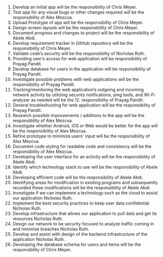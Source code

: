 1. Develop an initial app will be the responsibility of Chris Meyer.
2. Test app for any visual bugs or other changes required will be the responsibility of Alex Mezcua.
3. Upload Prototype of app will be the responsibility of Chris Meyer.
4. Design screen layouts will be the responsibility of Chris Meyer.
5. Document progress and changes to project will be the responsibility of Abele Abdi.
6. Develop requirement tracker in GitHub repository will be the responsibility of Chris Meyer.
7. Validate code’s security will be the responsibility of Nicholas Ruth.
8. Providing user’s access for web application will be responsibility of Prayag Pandit.
9. Develop database for users in the application will be responsibility of Prayag Pandit.
10. Investigate possible problems with web applications will be the responsibility of Prayag Pandit.
11. Tracking/monitoring the web application’s outgoing and incoming network activity by utilizing security notifications, ping tools, and Wi-Fi analyzer as needed will be the 12. responsibility of Prayag Pandit. 
13. General troubleshooting for web application will be the responsibility of Prayag Pandit.
14. Research possible improvements / additions to the app will be the responsibility of Alex Mezcua.
15. Investigate whether Android, iOS or Web would be better for the app will be the responsibility of Alex Mezcua.
16. Refine prototype to minimize users' input will be the responsibility of Alex Mezcua.
17. Document code styling for readable code and consistency will be the responsibility of Alex Mezcua.
18. Developing the user interface for an activity will be the responsibility of Abele Abdi.
19. Identify which technology stack to use will be the responsibility of Abele Abdi.
20. Developing efficient code will be the responsibility of Abele Abdi.
21. Identifying areas for modification in existing programs and subsequently recorded these modifications will be the responsibility of Abele Abdi.
22. Investigate if we can implement a technology such as the cloud to assist our application Nicholas Ruth.
23. Implement the best security practices to keep user data confidential Nicholas Ruth.
24. Develop infrastructure that allows our application to pull data and get its resources Nicholas Ruth.
25. Design our network to be security focused to analyze traffic coming in and minimize breaches Nicholas Ruth.
26. Develop and assist with design of the backend infrastructure of the application Nicholas Ruth.
27. Developing the database schema for users and items will be the responsibility of Chris Meyer.
